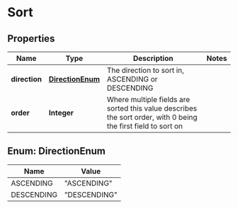 # Sort

## Properties
Name | Type | Description | Notes
------------ | ------------- | ------------- | -------------
**direction** | [**DirectionEnum**](#DirectionEnum) | The direction to sort in, ASCENDING or DESCENDING | 
**order** | **Integer** | Where multiple fields are sorted this value describes the sort order, with 0 being the first field to sort on | 

<a name="DirectionEnum"></a>
## Enum: DirectionEnum
Name | Value
---- | -----
ASCENDING | &quot;ASCENDING&quot;
DESCENDING | &quot;DESCENDING&quot;
